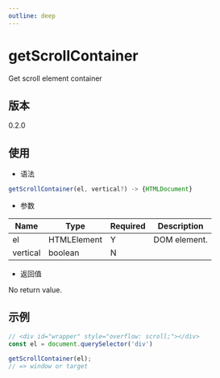 ```yaml
---
outline: deep
---
```


# getScrollContainer

Get scroll element container

## 版本

0.2.0

## 使用

- 语法

```js
getScrollContainer(el, vertical?) -> {HTMLDocument}
```

- 参数

| Name        | Type        | Required | Description  |
|-------------|-------------|----------|--------------|
| el          | HTMLElement | Y        | DOM element. |
| vertical    | boolean     | N        |              |

- 返回值

No return value.

## 示例

```js
// <div id="wrapper" style="overflow: scroll;"></div>
const el = document.querySelector('div')

getScrollContainer(el);
// => window or target
```
